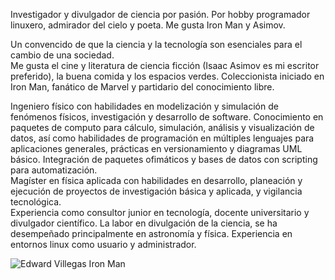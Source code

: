 <!--
.. title: Presentación
.. slug: presentacion
.. date: 2017-07-11 20:25:19 UTC-05:00
.. tags: Personal
.. category:
.. link:
.. description:
.. type: text
.. author: Edward Villegas
-->

Investigador y divulgador de ciencia por pasión. Por hobby programador linuxero, admirador del cielo y poeta. Me gusta Iron Man y Asimov.  

Un convencido de que la ciencia y la tecnología son esenciales para el cambio de una sociedad.  
Me gusta el cine y literatura de ciencia ficción (Isaac Asimov es mi escritor preferido), la buena comida y los espacios verdes. Coleccionista iniciado en Iron Man, fanático de Marvel y partidario del conocimiento libre.  

Ingeniero físico con habilidades en modelización y simulación de fenómenos físicos, investigación y desarrollo de software. Conocimiento en paquetes de computo para cálculo, simulación, análisis y visualización de datos, así como habilidades de programación en múltiples lenguajes para aplicaciones generales, prácticas en versionamiento y diagramas UML básico. Integración de paquetes ofimáticos y bases de datos con scripting para automatización.  
Magíster en física aplicada con habilidades en desarrollo, planeación y ejecución de proyectos de investigación básica y aplicada, y vigilancia tecnológica.  
Experiencia como consultor junior en tecnología, docente universitario y divulgador científico. La labor en divulgación de la ciencia, se ha desempeñado principalmente en astronomía y física. Experiencia en entornos linux como usuario y administrador.  

![Edward Villegas Iron Man](https://scontent.feoh1-1.fna.fbcdn.net/v/t1.0-9/13428609_1085750741501717_2174915764846372241_n.jpg?oh=04ff3850212d8f8444ae9efff4940afd&oe=5A0B0D67)  
